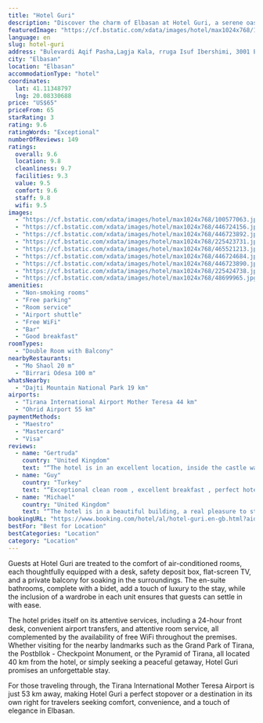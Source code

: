 ```yaml
---
title: "Hotel Guri"
description: "Discover the charm of Elbasan at Hotel Guri, a serene oasis located just 40 km away from the bustling Skanderbeg Square."
featuredImage: "https://cf.bstatic.com/xdata/images/hotel/max1024x768/100577063.jpg?k=87f34975960f35b602da231934f04a6fbf223d5b94b1d21257c5403ecf2a3fda&o=&hp=1"
language: en
slug: hotel-guri
address: "Bulevardi Aqif Pasha,Lagja Kala, rruga Isuf Ibershimi, 3001 Elbasan, Albania"
city: "Elbasan"
location: "Elbasan"
accommodationType: "hotel"
coordinates:
  lat: 41.11348797
  lng: 20.08330688
price: "US$65"
priceFrom: 65
starRating: 3
rating: 9.6
ratingWords: "Exceptional"
numberOfReviews: 149
ratings:
  overall: 9.6
  location: 9.8
  cleanliness: 9.7
  facilities: 9.3
  value: 9.5
  comfort: 9.6
  staff: 9.8
  wifi: 9.5
images:
  - "https://cf.bstatic.com/xdata/images/hotel/max1024x768/100577063.jpg?k=87f34975960f35b602da231934f04a6fbf223d5b94b1d21257c5403ecf2a3fda&o=&hp=1"
  - "https://cf.bstatic.com/xdata/images/hotel/max1024x768/446724156.jpg?k=d3c2455a4586fb589d2a6f1aecac193518acd58f4717c960e5c450bc2da1baf5&o=&hp=1"
  - "https://cf.bstatic.com/xdata/images/hotel/max1024x768/446723892.jpg?k=c4c708690a09b7f56392e92c3838535aabd649acffa7c9945fc8bc1a194f91c4&o=&hp=1"
  - "https://cf.bstatic.com/xdata/images/hotel/max1024x768/225423731.jpg?k=345cd92e876627d0d442405b495ff51c2a9181d12d356fed64d535f532e91e21&o=&hp=1"
  - "https://cf.bstatic.com/xdata/images/hotel/max1024x768/465521213.jpg?k=f13ea78bd5d0eec1dbc341dcd5fee58f58d080df6de3c775f5b32ebe5dcec748&o=&hp=1"
  - "https://cf.bstatic.com/xdata/images/hotel/max1024x768/446724684.jpg?k=e507dd15c8856e354432dabe04b98872ef7ff5f40872c841e9f500b492348b2b&o=&hp=1"
  - "https://cf.bstatic.com/xdata/images/hotel/max1024x768/446723890.jpg?k=3cb375b26803022d2ee29bd3534953c9905f950dc275494007b7933033defc6c&o=&hp=1"
  - "https://cf.bstatic.com/xdata/images/hotel/max1024x768/225424738.jpg?k=33f3cada7b0b4b00af03a94c6d9e616733dceb57ec8ce3848e2913604f58132a&o=&hp=1"
  - "https://cf.bstatic.com/xdata/images/hotel/max1024x768/48699965.jpg?k=f3b5ad5c9e9564b234bafb516baf4b2b89d8d936dd37e139cc7a894d9ef1d35f&o=&hp=1"
amenities:
  - "Non-smoking rooms"
  - "Free parking"
  - "Room service"
  - "Airport shuttle"
  - "Free WiFi"
  - "Bar"
  - "Good breakfast"
roomTypes:
  - "Double Room with Balcony"
nearbyRestaurants:
  - "Mo Shaol 20 m"
  - "Birrari Odesa 100 m"
whatsNearby:
  - "Dajti Mountain National Park 19 km"
airports:
  - "Tirana International Airport Mother Teresa 44 km"
  - "Ohrid Airport 55 km"
paymentMethods:
  - "Maestro"
  - "Mastercard"
  - "Visa"
reviews:
  - name: "Gertruda"
    country: "United Kingdom"
    text: "“The hotel is in an excellent location, inside the castle walls, close by the local attractions. The rooms were clean and comfortable. We were given the choice between rooms. Breakfast was in buffet form. We were given a great recommendation for a...”"
  - name: "Guy"
    country: "Turkey"
    text: "“Exceptional clean room , excellent breakfast , perfect hotel . It’s maybe one of the best 3 star hotel in world .”"
  - name: "Michael"
    country: "United Kingdom"
    text: "“The hotel is in a beautiful building, a real pleasure to stay in.”"
bookingURL: "https://www.booking.com/hotel/al/hotel-guri.en-gb.html?aid=8035640"
bestFor: "Best for Location"
bestCategories: "Location"
category: "Location"
---
```


Guests at Hotel Guri are treated to the comfort of air-conditioned rooms, each thoughtfully equipped with a desk, safety deposit box, flat-screen TV, and a private balcony for soaking in the surroundings. The en-suite bathrooms, complete with a bidet, add a touch of luxury to the stay, while the inclusion of a wardrobe in each unit ensures that guests can settle in with ease.

The hotel prides itself on its attentive services, including a 24-hour front desk, convenient airport transfers, and attentive room service, all complemented by the availability of free WiFi throughout the premises. Whether visiting for the nearby landmarks such as the Grand Park of Tirana, the Postbllok - Checkpoint Monument, or the Pyramid of Tirana, all located 40 km from the hotel, or simply seeking a peaceful getaway, Hotel Guri promises an unforgettable stay.

For those traveling through, the Tirana International Mother Teresa Airport is just 53 km away, making Hotel Guri a perfect stopover or a destination in its own right for travelers seeking comfort, convenience, and a touch of elegance in Elbasan.
